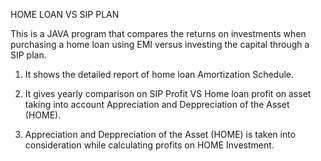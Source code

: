 HOME LOAN VS SIP PLAN

This is a JAVA program that compares the returns on investments when purchasing a home loan 
using EMI versus investing the capital through a SIP plan.

1. It shows the detailed report of home loan Amortization Schedule.

2. It gives yearly comparison on SIP Profit VS Home loan profit on asset taking into account Appreciation and Deppreciation of the Asset (HOME).

3. Appreciation and Deppreciation of the Asset (HOME) is taken into consideration while calculating profits on HOME Investment.


